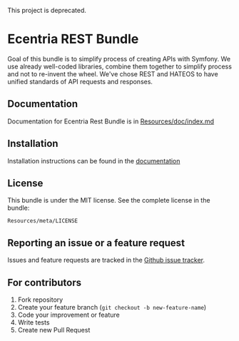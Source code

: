 This project is deprecated.

Ecentria REST Bundle
=========================

Goal of this bundle is to simplify process of creating APIs with Symfony. We use already well-coded libraries, combine
them together to simplify process and not to re-invent the wheel. We've chose REST and HATEOS to have unified standards
of API requests and responses.

Documentation
-------------

Documentation for Ecentria Rest Bundle is in [Resources/doc/index.md](Resources/doc/index.md)

Installation
------------

Installation instructions can be found in the [documentation](Resources/doc/setup.md)

License
-------

This bundle is under the MIT license. See the complete license in the bundle:

    Resources/meta/LICENSE
    
Reporting an issue or a feature request
---------------------------------------

Issues and feature requests are tracked in the [Github issue tracker](https://github.com/ecentria/EcentriaRestBundle/issues).

For contributors
----------------

1. Fork repository
2. Create your feature branch (`git checkout -b new-feature-name`)
3. Code your improvement or feature
4. Write tests
5. Create new Pull Request
